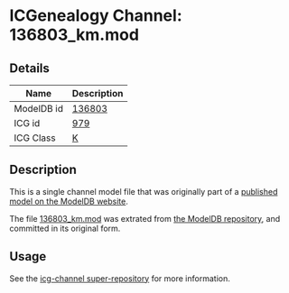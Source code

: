 # ICGenealogy Channel: 136803\_km.mod

## Details

Name | Description
---- | -----------
ModelDB id | [136803](http://senselab.med.yale.edu/ModelDB/ShowModel.cshtml?model=136803)
ICG id | [979](http://icg.neurotheory.ox.ac.uk/channels/1/979)
ICG Class | [K](http://icg.neurotheory.ox.ac.uk/channels/1)

## Description

This is a single channel model file that was originally part of a [published model on the ModelDB website](http://senselab.med.yale.edu/mModelDB/ShowModel.cshtml?model=136803).

The file [136803\_km.mod](136803_km.mod) was extrated from [the ModelDB repository](http://senselab.med.yale.edu/ModelDB/ShowModel.cshtml?model=136803), and committed in its original form.

## Usage

See the [icg-channel super-repository](https://github.com/icgenealogy/icg-channels) for more information.